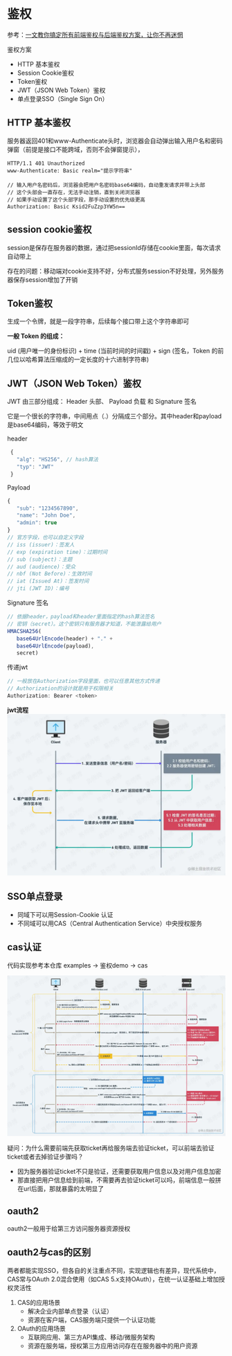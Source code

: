 # 鉴权

参考：[一文教你搞定所有前端鉴权与后端鉴权方案，让你不再迷惘](https://juejin.cn/post/7129298214959710244?searchId=202505291620272D9817D3BC29EE65C6FB)

鉴权方案
- HTTP 基本鉴权
- Session Cookie鉴权
- Token鉴权
- JWT（JSON Web Token）鉴权
- 单点登录SSO（Single Sign On）

## HTTP 基本鉴权

服务器返回401和www-Authenticate头时，浏览器会自动弹出输入用户名和密码弹窗（前提是接口不能跨域，否则不会弹窗提示），
```
HTTP/1.1 401 Unauthorized
www-Authenticate: Basic realm="提示字符串"

// 输入用户名密码后，浏览器会把用户名密码base64编码，自动重发请求并带上头部
// 这个头部会一直存在，无法手动注销，直到关闭浏览器
// 如果手动设置了这个头部字段，那手动设置的优先级更高
Authorization: Basic Ksid2FuZzp3YW5n==
```

## session cookie鉴权

session是保存在服务器的数据，通过把sessionId存储在cookie里面，每次请求自动带上

存在的问题：移动端对cookie支持不好，分布式服务session不好处理，另外服务器保存session增加了开销

## Token鉴权

生成一个令牌，就是一段字符串，后续每个接口带上这个字符串即可

**一般 Token 的组成：**

uid (用户唯一的身份标识) + time (当前时间的时间戳) + sign (签名，Token 的前几位以哈希算法压缩成的一定长度的十六进制字符串)

## JWT（JSON Web Token）鉴权

JWT 由三部分组成： Header 头部、 Payload 负载 和 Signature 签名

它是一个很长的字符串，中间用点（.）分隔成三个部分。其中header和payload是base64编码，等效于明文

header
```js
 {
   "alg": "HS256", // hash算法
   "typ": "JWT"
 }
```

Payload
```js
{
   "sub": "1234567890",
   "name": "John Doe",
   "admin": true
}
// 官方字段，也可以自定义字段
// iss (issuer)：签发人
// exp (expiration time)：过期时间
// sub (subject)：主题
// aud (audience)：受众
// nbf (Not Before)：生效时间
// iat (Issued At)：签发时间
// jti (JWT ID)：编号

```

Signature 签名
```js
// 依据header，payload和header里面指定的hash算法签名
// 密钥（secret）。这个密钥只有服务器才知道，不能泄露给用户
HMACSHA256(
   base64UrlEncode(header) + "." +
   base64UrlEncode(payload),
   secret)
```

传递jwt
```js
// 一般放在Authorization字段里面，也可以任意其他方式传递
// Authorization的设计就是用于权限相关
Authorization: Bearer <token>
```

**jwt流程**
![jwt流程.webp](img/jwt%E6%B5%81%E7%A8%8B.webp)

## SSO单点登录

- 同域下可以用Session-Cookie 认证
- 不同域可以用CAS（Central Authentication Service）中央授权服务

## cas认证

代码实现参考本仓库 examples -> 鉴权demo -> cas

![cas.webp](img/cas.webp)

疑问：为什么需要前端先获取ticket再给服务端去验证ticket，可以前端去验证ticket或者去掉验证步骤吗？

- 因为服务器验证ticket不只是验证，还需要获取用户信息以及对用户信息加密
- 那直接把用户信息给到前端，不需要再去验证ticket可以吗，前端信息一般拼在url后面，那就暴露的太明显了

## oauth2
oauth2一般用于给第三方访问服务器资源授权

## oauth2与cas的区别
两者都能实现SSO，但各自的关注重点不同，实现逻辑也有差异，现代系统中，CAS常与OAuth 2.0混合使用（如CAS 5.x支持OAuth），在统一认证基础上增加授权灵活性

1. CAS的应用场景
   - 解决企业内部单点登录（认证）
   - 资源在客户端，CAS服务端只提供一个认证功能
2. OAuth的应用场景
   - 互联网应用、第三方API集成、移动/微服务架构
   - 资源在服务端，授权第三方应用访问存在在服务器中的用户资源

